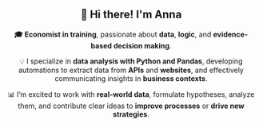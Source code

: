 <h2 align="center">👋 Hi there! I'm Anna</h2>

<p align="center">
  <strong>🎓 Economist in training</strong>, passionate about <strong>data</strong>, <strong>logic</strong>, and <strong>evidence-based decision making</strong>.
</p>

<p align="center">
  💡 I specialize in <strong>data analysis with Python and Pandas</strong>, developing automations to extract data from <strong>APIs</strong> and <strong>websites</strong>, and effectively communicating insights in <strong>business contexts</strong>.
</p>

<p align="center">
  📊 I’m excited to work with <strong>real-world data</strong>, formulate hypotheses, analyze them, and contribute clear ideas to <strong>improve processes</strong> or <strong>drive new strategies</strong>.
</p>

